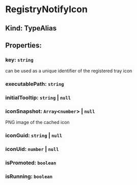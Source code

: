 # **RegistryNotifyIcon**

## **Kind: TypeAlias**

## **Properties**:

### key: `string`

can be used as a unique identifier of the registered tray icon

### executablePath: `string`

### initialTooltip: `string` | `null`

### iconSnapshot: `Array`<`number`> | `null`

PNG image of the cached icon

### iconGuid: `string` | `null`

### iconUid: `number` | `null`

### isPromoted: `boolean`

### isRunning: `boolean`
